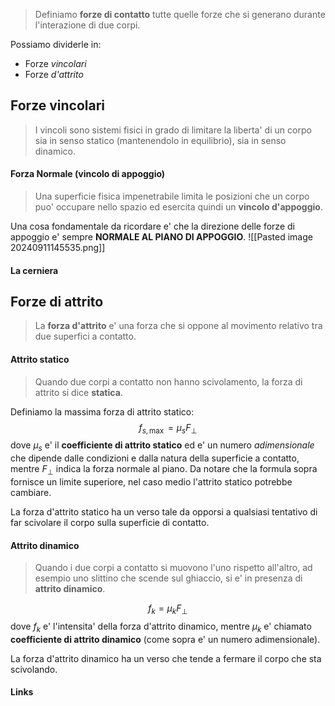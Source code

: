 >Definiamo **forze di contatto** tutte quelle forze che si generano durante l'interazione di due corpi.

Possiamo dividerle in:
- Forze *vincolari*
- Forze *d'attrito*

## Forze vincolari
>I vincoli sono sistemi fisici in grado di limitare la liberta' di un corpo sia in senso statico (mantenendolo in equilibrio), sia in senso dinamico.

#### Forza Normale (vincolo di appoggio)
>Una superficie fisica impenetrabile limita le posizioni che un corpo puo' occupare nello spazio ed esercita quindi un **vincolo d'appoggio**.

Una cosa fondamentale da ricordare e' che la direzione delle forze di appoggio e' sempre **NORMALE AL PIANO DI APPOGGIO**.
![[Pasted image 20240911145535.png]]
#### La cerniera


## Forze di attrito
>La **forza d'attrito** e' una forza che si oppone al movimento relativo tra due superfici a contatto.

#### Attrito statico
>Quando due corpi a contatto non hanno scivolamento, la forza di attrito si dice **statica**.

Definiamo la massima forza di attrito statico:
$$f_{s,\max}=\mu_{s}F_{\perp}$$
dove $\mu_{s}$ e' il **coefficiente di attrito statico** ed e' un numero *adimensionale* che dipende dalle condizioni e dalla natura della superficie a contatto, mentre $F_\perp$ indica la forza normale al piano.
Da notare che la formula sopra fornisce un limite superiore, nel caso medio l'attrito statico potrebbe cambiare.

La forza d'attrito statico ha un verso tale da opporsi a qualsiasi tentativo di far scivolare il corpo sulla superficie di contatto.
#### Attrito dinamico
>Quando i due corpi a contatto si muovono l'uno rispetto all'altro, ad esempio uno slittino che scende sul ghiaccio, si e' in presenza di **attrito dinamico**.

$$f_{k}=\mu_{k}F_{\perp}$$
dove $f_{k}$ e' l'intensita' della forza d'attrito dinamico, mentre $\mu_{k}$ e' chiamato **coefficiente di attrito dinamico** (come sopra e' un numero adimensionale).

La forza d'attrito dinamico ha un verso che tende a fermare il corpo che sta scivolando.

#### Links